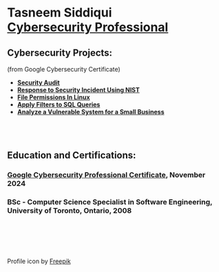 <h1>Tasneem Siddiqui <br/> <a href="https://www.linkedin.com/in/tasneem-siddiqui-265849b6/">Cybersecurity Professional</a> </h1> 

<h2>Cybersecurity Projects:</h2>
(from Google Cybersecurity Certificate)

- <b>[Security Audit](https://github.com/TasneemSiddiqui/SecurityAudit) </b>
- <b>[Response to Security Incident Using NIST](https://github.com/TasneemSiddiqui/ResponseToSecurityIncidentUsingNIST) </b>
- <b>[File Permissions In Linux](https://github.com/TasneemSiddiqui/FilePermissionsInLinux) </b>
- <b>[Apply Filters to SQL Queries](https://github.com/TasneemSiddiqui/ApplyFiltersToSqlQueries) </b>
- <b>[Analyze a Vulnerable System for a Small Business](https://github.com/TasneemSiddiqui/AnalyzeAVulnerableSystem) </b>
</br></br></br></br>
<h2>Education and Certifications:</h2>
<h3><a href="https://www.coursera.org/account/accomplishments/specialization/X3QU7PHV81KJ">Google Cybersecurity Professional Certificate</a>, November 2024</br></h3>
<h3>BSc - Computer Science Specialist in Software Engineering, University of Toronto, Ontario, 2008</h3>


</br></br></br></br>



<footer>Profile icon by <a href="https://www.freepik.com">Freepik</a></footer>
